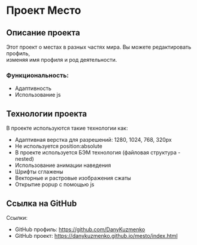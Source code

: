 # Проект Место

## Описание проекта
Этот проект о местах в разных частях мира. Вы можете редактировать профиль,  
изменяя имя профиля и род деятельности.
### Функциональность:  
* Адаптивность
* Использование js

## Технологии проекта
В проекте используются такие технологии как:  
* Адаптивная верстка для разрешений: 1280, 1024, 768, 320px
* Не используется position:absolute
* В проекте используется БЭМ технология (файловая структура - nested)
* Использование анимации наведения
* Шрифты сглажены
* Векторные и растровые изображения сжаты
* Открытие popup с помощью js

## Ссылка на GitHub
Ссылки:  
* GitHub профиль: https://github.com/DanyKuzmenko
* GitHub проект: https://danykuzmenko.github.io/mesto/index.html